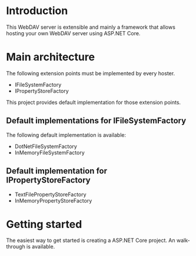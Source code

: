 # Introduction

This WebDAV server is extensible and mainly a framework that allows hosting
your own WebDAV server using ASP.NET Core.

# Main architecture

The following extension points must be implemented by every hoster.

- IFileSystemFactory
- IPropertyStoreFactory

This project provides default implementation for those extension points.

## Default implementations for IFileSystemFactory

The following default implementation is available:

- DotNetFileSystemFactory
- InMemoryFileSystemFactory

## Default implementation for IPropertyStoreFactory

- TextFilePropertyStoreFactory
- InMemoryPropertyStoreFactory

# Getting started

The easiest way to get started is creating a ASP.NET Core project.
An walk-through is available.
